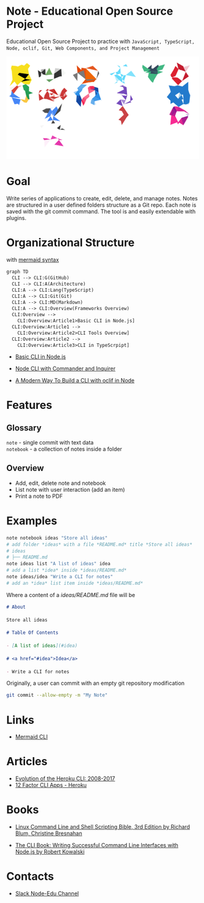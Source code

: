 # Note - Educational Open Source Project

Educational Open Source Project to practice with `JavaScript, TypeScript, Node, oclif, Git, Web Components, and Project Management`

![Modern JavaScript Frameworks](./assets/logo.png)

# Goal

Write series of applications to create, edit, delete, and manage notes. Notes are structured in a user defined folders structure as a Git repo. Each note is saved with the git commit command. The tool is and easily extendable with plugins. 

# Organizational Structure

with [mermaid syntax](https://mermaidjs.github.io/)

```mermaid
graph TD
  CLI --> CLI:G(GitHub)
  CLI --> CLI:A(Architecture)
  CLI:A --> CLI:Lang(TypeScript)
  CLI:A --> CLI:Git(Git)
  CLI:A --> CLI:MD(Markdown)
  CLI:A --> CLI:Overview(Frameworks Overview)
  CLI:Overview --> 
    CLI:Overview:Article1>Basic CLI in Node.js]
  CLI:Overview:Article1 -->
    CLI:Overview:Article2>CLI Tools Overview]
  CLI:Overview:Article2 -->
    CLI:Overview:Article3>CLI in TypeScrpipt]
```

- [Basic CLI in Node.js](https://medium.com/js-planet/basic-cli-in-node-js-a9ed1a4f4bd4?source=announce)

- [Node CLI with Commander and Inquirer](https://medium.com/js-planet/node-cli-with-commander-and-inquirer-3eacc0086e7c?source=announce)

- [A Modern Way To Build a CLI with oclif in Node](https://codeburst.io/a-modern-way-to-build-a-cli-with-oclif-in-node-b7bb0df86623?source=announce)

# Features 

## Glossary

`note` - single commit with text data  
`notebook` - a collection of notes inside a folder

## Overview

- Add, edit, delete note and notebook 
- List note with user interaction (add an item)
- Print a note to PDF

# Examples

```bash
note notebook ideas "Store all ideas" 
# add folder *ideas* with a file *README.md* title *Store all ideas*
# ideas
# ├── README.md
note ideas list "A list of ideas" idea
# add a list *idea* inside *ideas/README.md* 
note ideas/idea "Write a CLI for notes"
# add an *idea* list item inside *ideas/README.md* 
```

Where a content of a *ideas/README.md* file will be

```markdown
# About

Store all ideas

# Table Of Contents

- [A list of ideas](#idea)

# <a href="#idea">Idea</a>

- Write a CLI for notes
```

Originally, a user can commit with an empty git repository modification

```sh
git commit --allow-empty -m "My Note"
```

# Links

- [Mermaid CLI](https://github.com/mermaidjs/mermaid.cli)

# Articles

- [Evolution of the Heroku CLI: 2008-2017](https://blog.heroku.com/evolution-of-heroku-cli-2008-2017)
- [12 Factor CLI Apps - Heroku](https://medium.com/@jdxcode/12-factor-cli-apps-dd3c227a0e46)

# Books

- [Linux Command Line and Shell Scripting Bible, 3rd Edition by Richard Blum, Christine Bresnahan](https://learning.oreilly.com/library/view/linux-command-line/9781118983843/#toc)

- [The CLI Book: Writing Successful Command Line Interfaces with Node.js by Robert Kowalski](https://learning.oreilly.com/library/view/the-cli-book/9781484231777/)

# Contacts

- [Slack Node-Edu Channel](https://join.slack.com/t/note-edu/shared_invite/enQtNzM5NDU3MDUzMDE0LWQwNjFmZDc0NzYwOTBhZDczNDUwZTM0ZDM2NGZhOTNlOWVlMWM4M2I1YmQyOWZiNWMzMGY0ODRmOWVmYzZiNDg)

